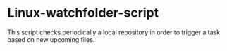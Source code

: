 # Linux-watchfolder-script
This script checks periodically a local repository in order to trigger a task based on new upcoming files.
